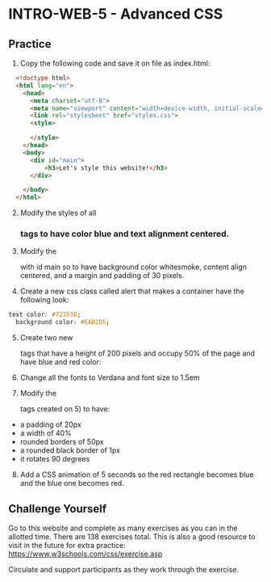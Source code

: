 # INTRO-WEB-5 - Advanced CSS

## Practice

1. Copy the following code and save it on file as index.html:
  ```html
    <!doctype html>
    <html lang="en">
      <head>
        <meta charset="utf-8">
        <meta name="viewport" content="width=device-width, initial-scale=1, shrink-to-fit=no">
        <link rel="stylesheet" href="styles.css">
        <style>

        </style>
      </head>
      <body>
        <div id="main">
            <h3>Let's style this website!</h3>
        </div>

      </body>
    </html>
  ```
 
2. Modify the styles of all <h3> tags to have color blue and text alignment centered.


3. Modify the <div> with id main so to have background color whitesmoke, content align centered, and a margin and padding of 30 pixels.


4. Create a new css class called alert that makes a container have the following look:
  ```css
  text color: #72353D;  
    background color: #EAD2D5;
  ```

5. Create two new <div> tags that have a height of 200 pixels and occupy 50% of the page and have blue and red color:


6. Change all the fonts to Verdana and font size to 1.5em

7. Modify the <div> tags created on 5) to have:
  * a padding of 20px 
  * a width of 40%
  * rounded borders of 50px
  * a rounded black border of 1px
  * it rotates 90 degrees

8. Add a CSS animation of 5 seconds so the red rectangle becomes blue and the blue one becomes red.

## Challenge Yourself

Go to this website and complete as many exercises as you can in the allotted time. There are 138 exercises total. This is also a good resource to visit in the future for extra practice: https://www.w3schools.com/css/exercise.asp

Circulate and support participants as they work through the exercise. 
